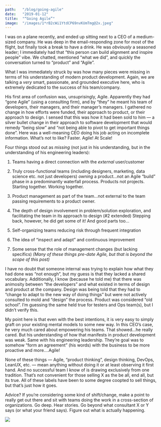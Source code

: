 ```yaml
---
path:	"/blog/going-agile"
date:	"2019-01-12"
title:	"“Going Agile”"
image:	"/images/1*rB2cWi1YtdCP69nvKUmTmg@2x.jpeg"
---
```


I was on a plane recently, and ended up sitting next to a CEO of a medium-sized company. He was deep in the email-responding zone for most of the flight, but finally took a break to have a drink. He was *obviously* a seasoned leader; I immediately had that “this person can build alignment and inspire people” vibe. We chatted, mentioned “what we did”, and quickly the conversation turned to “product” and “Agile”.

What I was immediately struck by was how many pieces were missing in terms of his understanding of modern product development. Again, we are talking a *very* smart, passionate, and grounded executive here, who is extremely dedicated to the success of his team/company.

His first area of confusion was, unsuprisingly, Agile. Apparently they had “gone Agile” (using a consulting firm), and by “they” he meant his team of developers, their managers, and their manager’s managers. I gathered no change in how efforts were funded, their approach to product, or their approach to design. I sensed that this was how it had been sold to him — a silver bullet change in their approach to software development that would remedy “being slow” and “not being able to pivot to get important things done”. Here was a well-meaning CEO doing his job acting on incomplete information. What’s not to like? Faster. Agile! At Scale!

Four things stood out as *missing* (not just in his understanding, but in the understanding of his engineering leaders):

1. Teams having a direct connection with the *external* user/customer
2. Truly cross-functional teams (including designers, marketing, data science etc. not just developers) *owning* a product…not an Agile “build” phase in a predominantly waterfall process. Products not projects. Starting together. Working together.
3. Product management as part of the team…not external to the team passing requirements to a product owner.
4. The depth of design involvement in problem/solution exploration, and facilitating the team in its approach to design (#2 extended)
Stepping back, however, he did get some of it! And good parts too…

1. Self-organizing teams reducing risk through frequent integration
2. The idea of “inspect and adapt” and continuous improvement
3. Some sense that the role of management changes (but lacking specifics)
*(Many of these things pre-date Agile, but that is beyond the scope of this post)*

I have no doubt that someone internal was trying to explain how what they had done was “not enough”, but my guess is that they lacked a shared vocabulary. Additionally, I know (because he told me) that there was animosity between “the developers” and what existed in terms of design and product at the company. Design was being told that they had to “change to adapt to the new way of doing things” but were not actively consulted to mold and “design” the process. Product was considered “old school”. I’m guessing the same held true for testers and Ops team(s), but I didn’t verify this.

My point here is that even with the best intentions, it is very easy to simply graft on your existing mental models to some new way. In this CEO’s case, he very much cared about empowering his teams. That showed…he really cared. But his understanding of how that manifests in product development was weak. Same with his engineering leadership. They’re goal was to somehow “form an agreement” (his words) with the business to be more proactive and more….Agile!

None of these things — Agile, “product thinking”, design thinking, DevOps, LeanUX, etc. — mean anything without doing it or at least observing it first hand. And no successful team I know of is drawing exclusively from one tradition. That’s not convenient for those selling X as the be all, end all, but its true. All of these labels have been to some degree coopted to sell things, but that’s just how it goes.

Advice? If you’re considering some kind of shift/change, make a point to really get out there and sit with teams doing the work in a cross-section of organizations. Go deep. Hear stories. Go beyond what consultant X or Y says (or what your friend says). Figure out what is actually happening.

![](/images/1*rB2cWi1YtdCP69nvKUmTmg@2x.jpeg)